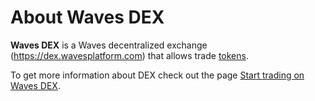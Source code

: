 # About Waves DEX

**Waves DEX** is a Waves decentralized exchange (https://dex.wavesplatform.com) that allows trade [tokens](/blockchain/token.md).

To get more information about DEX check out the page [Start trading on Waves DEX](start-trading-on-the-waves-dex.md).
